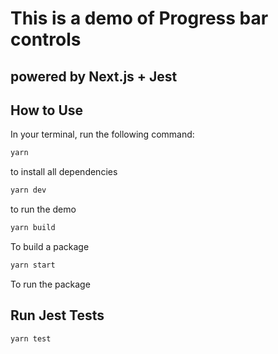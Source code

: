 # This is a demo of Progress bar controls

## powered by Next.js + Jest

## How to Use

In your terminal, run the following command:

```bash
yarn
```

to install all dependencies

```bash
yarn dev
```

to run the demo

```bash
yarn build
```

To build a package

```bash
yarn start
```

To run the package

## Run Jest Tests

```bash
yarn test
```
